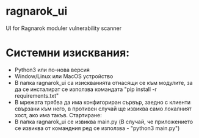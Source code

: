 # ragnarok_ui
UI for Ragnarok moduler vulnerability scanner
# Системни изисквания:
 * Python3 или по-нова версия
 * Window/Linux или MacOS устройство
 * В папка ragnarok_ui са изискванията отнасящи се към модулите, за да се инсталират се използва командата "pip install -r requirements.txt"
 * В мрежата трябва да има конфигориран сървър, заедно с клиенти свързани към него, в противен случай ще извиква само локалният хост, ако има такъв.
Стартиране:
 * В папка ragnarok_ui се извиква main.py (В случай, че приложението се извиква от командния ред се използва - "python3 main.py")
